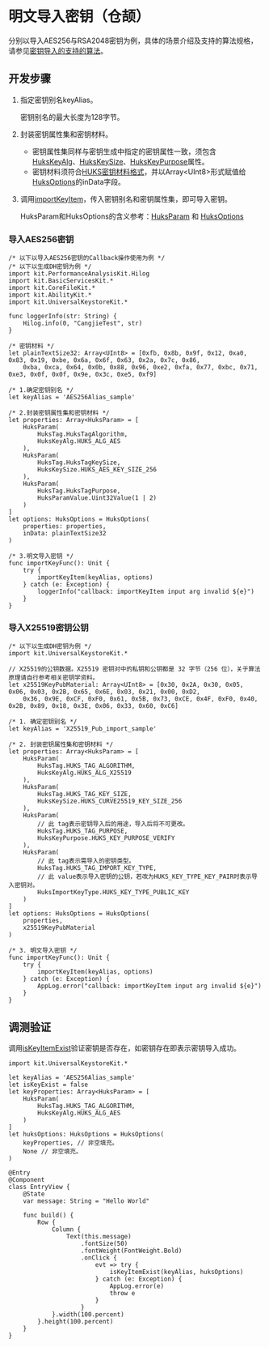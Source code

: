 # 明文导入密钥（仓颉）

分别以导入AES256与RSA2048密钥为例，具体的场景介绍及支持的算法规格，请参见[密钥导入的支持的算法](./cj-huks-key-import-overview.md#支持的算法)。

## 开发步骤

1. 指定密钥别名keyAlias。

    密钥别名的最大长度为128字节。

2. 封装密钥属性集和密钥材料。

    - 密钥属性集同样与密钥生成中指定的密钥属性一致，须包含[HuksKeyAlg](../../../../API_Reference/source_zh_cn/apis/UniversalKeystoreKit/cj-apis-security_huks.md#class-hukskeyalg)、[HuksKeySize](../../../../API_Reference/source_zh_cn/apis/UniversalKeystoreKit/cj-apis-security_huks.md#class-hukskeysize)、[HuksKeyPurpose](../../../../API_Reference/source_zh_cn/apis/UniversalKeystoreKit/cj-apis-security_huks.md#class-hukskeypurpose)属性。
    - 密钥材料须符合[HUKS密钥材料格式](./cj-huks-concepts.md#密钥材料格式)，并以Array\<UInt8>形式赋值给[HuksOptions](../../../../API_Reference/source_zh_cn/apis/UniversalKeystoreKit/cj-apis-security_huks.md#class-huksoptions)的inData字段。

3. 调用[importKeyItem](../../../../API_Reference/source_zh_cn/apis/UniversalKeystoreKit/cj-apis-security_huks.md#func-importkeyitemstring-huksoptions)，传入密钥别名和密钥属性集，即可导入密钥。

    HuksParam和HuksOptions的含义参考：[HuksParam](../../../../API_Reference/source_zh_cn/apis/UniversalKeystoreKit/cj-apis-security_huks.md#class-huksparam) 和 [HuksOptions](../../../../API_Reference/source_zh_cn/apis/UniversalKeystoreKit/cj-apis-security_huks.md#class-huksoptions)

### 导入AES256密钥

<!-- compile -->

```cangjie
/* 以下以导入AES256密钥的Callback操作使用为例 */
/* 以下以生成DH密钥为例 */
import kit.PerformanceAnalysisKit.Hilog
import kit.BasicServicesKit.*
import kit.CoreFileKit.*
import kit.AbilityKit.*
import kit.UniversalKeystoreKit.*

func loggerInfo(str: String) {
    Hilog.info(0, "CangjieTest", str)
}

/* 密钥材料 */
let plainTextSize32: Array<UInt8> = [0xfb, 0x8b, 0x9f, 0x12, 0xa0, 0x83, 0x19, 0xbe, 0x6a, 0x6f, 0x63, 0x2a, 0x7c, 0x86,
    0xba, 0xca, 0x64, 0x0b, 0x88, 0x96, 0xe2, 0xfa, 0x77, 0xbc, 0x71, 0xe3, 0x0f, 0x0f, 0x9e, 0x3c, 0xe5, 0xf9]

/* 1.确定密钥别名 */
let keyAlias = 'AES256Alias_sample'

/* 2.封装密钥属性集和密钥材料 */
let properties: Array<HuksParam> = [
    HuksParam(
        HuksTag.HuksTagAlgorithm,
        HuksKeyAlg.HUKS_ALG_AES
    ),
    HuksParam(
        HuksTag.HuksTagKeySize,
        HuksKeySize.HUKS_AES_KEY_SIZE_256
    ),
    HuksParam(
        HuksTag.HuksTagPurpose,
        HuksParamValue.Uint32Value(1 | 2)
    )
]
let options: HuksOptions = HuksOptions(
    properties: properties,
    inData: plainTextSize32
)

/* 3.明文导入密钥 */
func importKeyFunc(): Unit {
    try {
        importKeyItem(keyAlias, options)
    } catch (e: Exception) {
        loggerInfo("callback: importKeyItem input arg invalid ${e}")
    }
}

```

### 导入X25519密钥公钥

<!-- compile -->

```cangjie
/* 以下以生成DH密钥为例 */
import kit.UniversalKeystoreKit.*

// X25519的公钥数据。X25519 密钥对中的私钥和公钥都是 32 字节（256 位），关于算法原理请自行参考相关密钥学资料。
let x25519KeyPubMaterial: Array<UInt8> = [0x30, 0x2A, 0x30, 0x05, 0x06, 0x03, 0x2B, 0x65, 0x6E, 0x03, 0x21, 0x00, 0xD2,
    0x36, 0x9E, 0xCF, 0xF0, 0x61, 0x5B, 0x73, 0xCE, 0x4F, 0xF0, 0x40, 0x2B, 0x89, 0x18, 0x3E, 0x06, 0x33, 0x60, 0xC6]

/* 1. 确定密钥别名 */
let keyAlias = 'X25519_Pub_import_sample'

/* 2. 封装密钥属性集和密钥材料 */
let properties: Array<HuksParam> = [
    HuksParam(
        HuksTag.HUKS_TAG_ALGORITHM,
        HuksKeyAlg.HUKS_ALG_X25519
    ),
    HuksParam(
        HuksTag.HUKS_TAG_KEY_SIZE,
        HuksKeySize.HUKS_CURVE25519_KEY_SIZE_256
    ),
    HuksParam(
        // 此 tag表示密钥导入后的用途，导入后将不可更改。
        HuksTag.HUKS_TAG_PURPOSE,
        HuksKeyPurpose.HUKS_KEY_PURPOSE_VERIFY
    ),
    HuksParam(
        // 此 tag表示需导入的密钥类型。
        HuksTag.HUKS_TAG_IMPORT_KEY_TYPE,
        // 此 value表示导入密钥的公钥，若改为HUKS_KEY_TYPE_KEY_PAIR时表示导入密钥对。
        HuksImportKeyType.HUKS_KEY_TYPE_PUBLIC_KEY
    )
]
let options: HuksOptions = HuksOptions(
    properties,
    x25519KeyPubMaterial
)

/* 3. 明文导入密钥 */
func importKeyFunc(): Unit {
    try {
        importKeyItem(keyAlias, options)
    } catch (e: Exception) {
        AppLog.error("callback: importKeyItem input arg invalid ${e}")
    }
}
```

## 调测验证

调用[isKeyItemExist](../../../../API_Reference/source_zh_cn/apis/UniversalKeystoreKit/cj-apis-security_huks.md#func-iskeyitemexiststring-huksoptions)验证密钥是否存在，如密钥存在即表示密钥导入成功。

<!-- compile -->

```cangjie
import kit.UniversalKeystoreKit.*

let keyAlias = 'AES256Alias_sample'
let isKeyExist = false
let keyProperties: Array<HuksParam> = [
    HuksParam(
        HuksTag.HUKS_TAG_ALGORITHM,
        HuksKeyAlg.HUKS_ALG_AES
    )
]
let huksOptions: HuksOptions = HuksOptions(
    keyProperties, // 非空填充。
    None // 非空填充。
)

@Entry
@Component
class EntryView {
    @State
    var message: String = "Hello World"

    func build() {
        Row {
            Column {
                Text(this.message)
                    .fontSize(50)
                    .fontWeight(FontWeight.Bold)
                    .onClick {
                        evt => try {
                            isKeyItemExist(keyAlias, huksOptions)
                        } catch (e: Exception) {
                            AppLog.error(e)
                            throw e
                        }
                    }
            }.width(100.percent)
        }.height(100.percent)
    }
}
```
